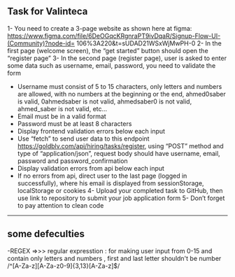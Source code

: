 ## Task for Valinteca
1- You need to create a 3-page website as shown here at figma:
https://www.figma.com/file/6DeOGqcKRgnraPT9ivDqaR/Signup-Flow-UI-(Community)?node-id=
106%3A220&t=sUDAD21WSxWjMwPH-0
2- In the first page (welcome screen), the “get started” button should open the “register page”
3- In the second page (register page), user is asked to enter some data such as username, email,
password, you need to validate the form
- Username must consist of 5 to 15 characters, only letters and numbers are allowed, with no
numbers at the beginning or the end, ahmed0saber is valid, 0ahmedsaber is not valid,
ahmedsaber0 is not valid, ahmed_saber is not valid, etc...
- Email must be in a valid format
- Password must be at least 8 characters
- Display frontend validation errors below each input
- Use “fetch” to send user data to this endpoint https://goldblv.com/api/hiring/tasks/register,
using “POST” method and type of “application/json”, request body should have username,
email, password and password_confirmation
- Display validation errors from api below each input
- If no errors from api, direct user to the last page (logged in successfully), where his email is
displayed from sessionStorage, localStorage or cookies
4- Upload your completed task to GitHub, then use link to repository to submit your job
application form
5- Don’t forget to pay attention to clean code

---
## some defeculties 
-REGEX =>>> regular expresstion : for making user input from 0-15 and contain only letters and numbers , first and last letter shouldn't be number 
/^[A-Za-z][A-Za-z0-9]{3,13}[A-Za-z]$/

